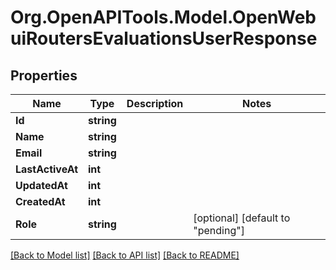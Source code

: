 # Org.OpenAPITools.Model.OpenWebuiRoutersEvaluationsUserResponse

## Properties

Name | Type | Description | Notes
------------ | ------------- | ------------- | -------------
**Id** | **string** |  | 
**Name** | **string** |  | 
**Email** | **string** |  | 
**LastActiveAt** | **int** |  | 
**UpdatedAt** | **int** |  | 
**CreatedAt** | **int** |  | 
**Role** | **string** |  | [optional] [default to "pending"]

[[Back to Model list]](../../README.md#documentation-for-models) [[Back to API list]](../../README.md#documentation-for-api-endpoints) [[Back to README]](../../README.md)

